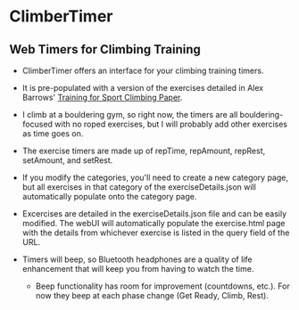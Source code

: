 # ClimberTimer
## Web Timers for Climbing Training

- ClimberTimer offers an interface for your climbing training timers.

- It is pre-populated with a version of the exercises detailed in Alex Barrows' [Training for Sport Climbing Paper](https://www.trainingbeta.com/wp-content/uploads/2015/05/1.-Alex-Barrows-Training-Doc-V2-for-training-beta.pdf). 

- I climb at a bouldering gym, so right now, the timers are all bouldering-focused with no roped exercises, but I will probably add other exercises as time goes on.

- The exercise timers are made up of repTime, repAmount, repRest, setAmount, and setRest.

- If you modify the categories, you'll need to create a new category page, but all exercises in that category of the exerciseDetails.json will automatically populate onto the category page.

- Excercises are detailed in the exerciseDetails.json file and can be easily modified. The webUI will automatically populate the exercise.html page with the details from whichever exercise is listed in the query field of the URL.

- Timers will beep, so Bluetooth headphones are a quality of life enhancement that will keep you from having to watch the time.
  - Beep functionality has room for improvement (countdowns, etc.). For now they beep at each phase change (Get Ready, Climb, Rest). 
